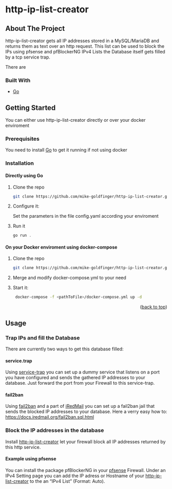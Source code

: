 # http-ip-list-creator
<!-- ABOUT THE PROJECT -->
## About The Project

http-ip-list-creator gets all IP addresses stored in a MySQL/MariaDB and returns them as text over an http request. This list can be used to block the IPs using pfsense and pfBlockerNG IPv4 Lists the Database itself gets filled by a tcp service trap.

There are 


### Built With

* [Go](https://golang.org/)


<!-- GETTING STARTED -->
## Getting Started

You can either use http-ip-list-creator directly or over your docker enviroment

### Prerequisites

You need to install [Go](https://golang.org/) to get it running if not using docker

### Installation

#### Directly using Go

1. Clone the repo
   ```sh
   git clone https://github.com/mike-goldfinger/http-ip-list-creator.git
   ```
2. Configure it:
   
   Set the parameters in the file config.yaml according your enviroment
   
3. Run it
   ```js
   go run .
   ```

#### On your Docker enviroment using docker-compose

1. Clone the repo
   ```sh
   git clone https://github.com/mike-goldfinger/http-ip-list-creator.git
   ```

2. Merge and modify docker-compose.yml to your need

2. Start it:
   ```sh
	docker-compose -f <pathToFile>/docker-compose.yml up -d
   ```

<p align="right">(<a href="#top">back to top</a>)</p>



<!-- USAGE EXAMPLES -->
## Usage

### Trap IPs and fill the Database 

There are currently two ways to get this database filled:

#### service.trap

Using [service-trap](https://github.com/mike-goldfinger/service-trap) you can set up a dummy service that listens on a port you have configured and sends the gathered IP addresses to your database. Just forward the port from your Firewall to this service-trap.

#### fail2ban

Using [fail2ban](https://github.com/fail2ban/fail2ban) and a part of [iRedMail](https://github.com/iredmail/iRedMail/)  you can set up a fail2ban jail that sends the blocked IP addresses to your database. Here a verry easy how to:  https://docs.iredmail.org/fail2ban.sql.html

### Block the IP addresses in the database

Install [http-ip-list-creator](https://github.com/mike-goldfinger/http-ip-list-creator) let your firewall block all IP addresses returned by this http service.

#### Example using pfsense

You can install the package pfBlockerNG in your [pfsense](https://github.com/pfsense/pfsense) Firewall. Under an IPv4 Setting page you can add the IP adress or Hostname of your [http-ip-list-creator](https://github.com/mike-goldfinger/http-ip-list-creator) to the an “IPv4 List” (Format: Auto).  
